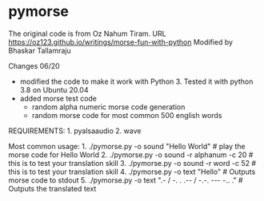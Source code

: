 # pymorse

The original code is from Oz Nahum Tiram. URL https://oz123.github.io/writings/morse-fun-with-python
 Modified by Bhaskar Tallamraju 

 Changes 06/20
  + modified the code to make it work with Python 3. Tested it with python 3.8 on Ubuntu 20.04
  + added morse test code
    + random alpha numeric morse code generation
    + random morse code for most common 500 english words

 REQUIREMENTS: 
       1. pyalsaaudio
       2. wave 

 Most common usage:
       1. ./pymorse.py -o sound "Hello World"                   # play the morse code for Hello World
       2. ./pymorse.py -o sound -r alphanum -c 20               # this is to test your translation skill
       3. ./pymorse.py -o sound -r word -c 52                   # this is to test your translation skill
       4. ./pymorse.py -o text "Hello"                          # Outputs morse code to stdout
       5. ./pymorse.py -o text ".- / -. . .-- / -.-. --- -.. ." # Outputs the translated text 
